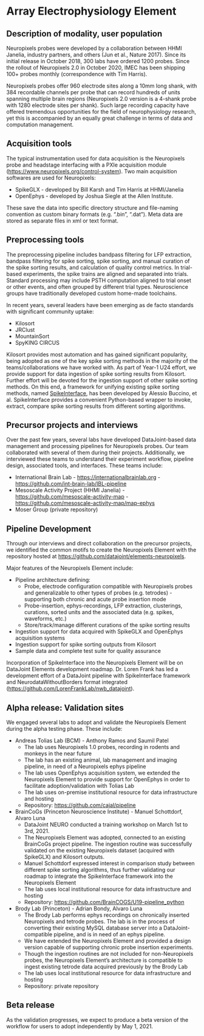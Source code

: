 # Array Electrophysiology Element
## Description of modality, user population 

Neuropixels probes were developed by a collaboration between HHMI Janelia, industry partners, and others (Jun et al., Nature 2017). 
Since its initial release in October 2018, 300 labs have ordered 1200 probes. 
Since the rollout of Neuropixels 2.0 in October 2020, IMEC has been shipping 100+ probes monthly (correspondence with Tim Harris). 

Neuropixels probes offer 960 electrode sites along a 10mm long shank, 
with 384 recordable channels per probe that can record hundreds of units spanning multiple brain regions 
(Neuropixels 2.0 version is a 4-shank probe with 1280 electrode sites per shank). 
Such large recording capacity have offered tremendous opportunities for the field of neurophysiology research, 
yet this is accompanied by an equally great challenge in terms of data and computation management.

## Acquisition tools
The typical instrumentation used for data acquisition is the Neuropixels probe and headstage interfacing with a PXIe acquisition module (https://www.neuropixels.org/control-system).
Two main acquisition softwares are used for Neuropixels:
+ SpikeGLX - developed by Bill Karsh and Tim Harris at HHMI/Janelia
+ OpenEphys - developed by Joshua Siegle at the Allen Institute.

These save the data into specific directory structure and file-naming convention as custom binary formats (e.g. “.bin”, “.dat”). Meta data are stored as separate files in xml or text format.

## Preprocessing tools
The preprocessing pipeline includes bandpass filtering for LFP extraction, bandpass filtering for spike sorting,  spike sorting, and manual curation of the spike sorting results, and calculation of quality control metrics. In trial-based experiments, the spike trains are aligned and separated into trials. Standard processing may include PSTH computation aligned to trial onset or other events, and often grouped by different trial types. 
Neuroscience groups have traditionally developed custom home-made toolchains. 

In recent years, several leaders have been emerging as de facto standards with significant community uptake: 
+ Kilosort
+ JRClust
+ MountainSort
+ SpyKING CIRCUS

Kilosort provides most automation and has gained significant popularity, being adopted as one of the key spike sorting methods in the majority of the teams/collaborations we have worked with. As part of Year-1 U24 effort, we provide support for data ingestion of spike sorting results from Kilosort.
Further effort will be devoted for the ingestion support of other spike sorting methods. 
On this end, a framework for unifying existing spike sorting methods, 
named [SpikeInterface](https://github.com/SpikeInterface/spikeinterface), 
has been developed by Alessio Buccino, et al. 
SpikeInterface provides a convenient Python-based wrapper to invoke, extract, compare spike sorting results from different sorting algorithms.

## Precursor projects and interviews

Over the past few years, several labs have developed DataJoint-based data management and processing pipelines for Neuropixels probes. 
Our team collaborated with several of them during their projects. 
Additionally, we interviewed these teams to understand their experiment workflow, pipeline design, associated tools, and interfaces. 
These teams include:

+ International Brain Lab - https://internationalbrainlab.org - https://github.com/int-brain-lab/IBL-pipeline
+ Mesoscale Activity Project (HHMI Janelia) - https://github.com/mesoscale-activity-map - https://github.com/mesoscale-activity-map/map-ephys 
+ Moser Group (private repository)

## Pipeline Development
Through our interviews and direct collaboration on the precursor projects,
 we identified the common motifs to create the Neuropixels Element with the repository hosted at https://github.com/datajoint/elements-neuropixels.

Major features of the Neuropixels Element include:
+ Pipeline architecture defining:
    + Probe, electrode configuration compatible with Neuropixels probes and generalizable to other types of probes (e.g. tetrodes) - supporting both chronic and acute probe insertion mode
    + Probe-insertion, ephys-recordings, LFP extraction, clusterings, curations, sorted units and the associated data (e.g. spikes, waveforms, etc.)
    + Store/track/manage different curations of the spike sorting results
+ Ingestion support for data acquired with SpikeGLX and OpenEphys acquisition systems
+ Ingestion support for spike sorting outputs from Kilosort
+ Sample data and complete test suite for quality assurance

Incorporation of SpikeInterface into the Neuropixels Element will be on DataJoint Elements development roadmap. 
Dr. Loren Frank has led a development effort of a DataJoint pipeline with SpikeInterface framework and NeurodataWithoutBorders format integrated (https://github.com/LorenFrankLab/nwb_datajoint).

## Alpha release: Validation sites
We engaged several labs to adopt and validate the Neuropixels Element during the alpha testing phase. These include:
+ Andreas Tolias Lab (BCM) - Anthony Ramos and Saumil Patel
    + The lab uses Neuropixels 1.0 probes, recording in rodents and monkeys in the near future
    + The lab has an existing animal, lab management and imaging pipeline, in need of a Neuropixels ephys pipeline
    + The lab uses OpenEphys acquisition system, we extended the Neuropixels Element to provide support for OpenEphys in order to facilitate adoption/validation with Tolias Lab
    + The lab uses on-premise institutional resource for data infrastructure and hosting
    + Repository: https://github.com/cajal/pipeline 
+ BrainCoGs (Princeton Neuroscience Institute) - Manuel Schottdorf, Alvaro Luna
    + DataJoint NEURO conducted a training workshop on March 1st to 3rd, 2021. 
    + The Neuropixels Element was adopted, connected to an existing BrainCoGs project pipeline. The ingestion routine was successfully validated on the existing Neuropixels dataset (acquired with SpikeGLX) and Kilosort outputs.
    + Manuel Schottdorf expressed interest in comparison study between different spike sorting algorithms, thus further validating our roadmap to integrate the SpikeInterface framework into the Neuropixels Element
    + The lab uses local institutional resource for data infrastructure and hosting
    + Repository: https://github.com/BrainCOGS/U19-pipeline_python
+ Brody Lab (Princeton) - Adrian Bondy, Alvaro Luna
    + The Brody Lab performs ephys recordings on chronically inserted Neuropixels and tetrode probes. The lab is in the process of converting their existing MySQL database server into a DataJoint-compatible pipeline, and is in need of an ephys pipeline.
    + We have extended the Neuropixels Element and provided a design version capable of supporting chronic probe insertion experiments.
    + Though the ingestion routines are not included for non-Neuropixels probes, the Neuropixels Element’s architecture is compatible to ingest existing tetrode data acquired previously by the Brody Lab
    + The lab uses local institutional resource for data infrastructure and hosting
    + Repository: private repository

## Beta release
As the validation progresses, we expect to produce a beta version of the workflow for users to adopt independently by May 1, 2021.
